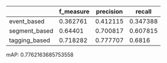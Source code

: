|               |   f_measure |   precision |   recall |
|---------------|-------------|-------------|----------|
| event_based   |    0.362761 |    0.412115 | 0.347388 |
| segment_based |    0.64401  |    0.700817 | 0.607815 |
| tagging_based |    0.718282 |    0.777707 | 0.6816   |
mAP: 0.7762163685753558
